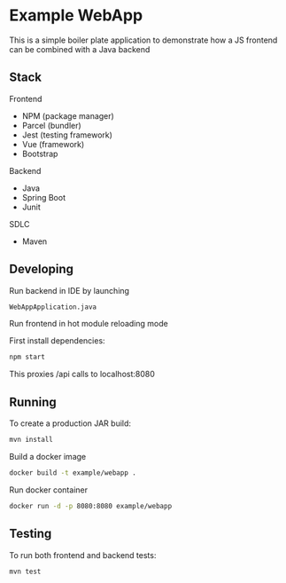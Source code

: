 # Example WebApp
This is a simple boiler plate application to demonstrate how a JS frontend can be combined with a Java backend

## Stack
Frontend
* NPM (package manager)
* Parcel (bundler)
* Jest (testing framework)
* Vue (framework)
* Bootstrap

Backend
* Java
* Spring Boot
* Junit

SDLC
* Maven

## Developing

Run backend in IDE by launching
```sh
WebAppApplication.java
```

Run frontend in hot module reloading mode

First install dependencies:
```sh
npm start
```
This proxies /api calls to localhost:8080

## Running
To create a production JAR build:

```sh
mvn install
```

Build a docker image

```sh
docker build -t example/webapp .
```

Run docker container
```sh
docker run -d -p 8080:8080 example/webapp
```

## Testing

To run both frontend and backend tests:

```sh
mvn test
```

